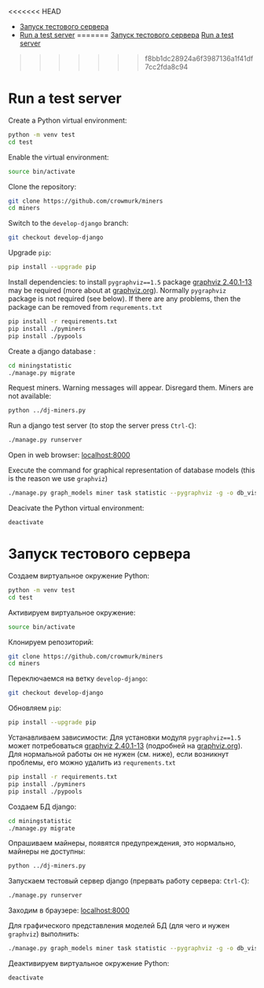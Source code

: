 <<<<<<< HEAD
- [Запуск тестового сервера](#запуск-тестового-сервера)
- [Run a test server](#run-a-test-server)
=======
[Запуск тестового сервера](#запуск-тестового-сервера)
[Run a test server](#run-a-test-server)
>>>>>>> f8bb1dc28924a6f3987136a1f41df7cc2fda8c94

# Run a test server

Create a Python virtual environment:

```bash
python -m venv test
cd test
```

Enable the virtual environment:

```bash
source bin/activate
```

Clone the repository:

```bash
git clone https://github.com/crowmurk/miners
cd miners
```

Switch to the `develop-django` branch:

```bash
git checkout develop-django
```

Upgrade `pip`:

```bash
pip install --upgrade pip
```

Install dependencies:  to install `pygraphviz==1.5` package [graphviz 2.40.1-13](https://www.archlinux.org/packages/extra/x86_64/graphviz/) may be required (more about at [graphviz.org](http://www.graphviz.org/)). Normally `pygraphviz` package is not required (see below). If there are any problems, then the package can be removed from `requrements.txt`

```bash
pip install -r requirements.txt
pip install ./pyminers
pip install ./pypools
```

Create a django database :

```bash
cd miningstatistic
./manage.py migrate
```

Request miners. Warning messages will appear. Disregard them. Miners are not available:

```bash
python ../dj-miners.py
```

Run a django test server (to stop the server press `Ctrl-C`):

```bash
./manage.py runserver
```

Open in web browser: [localhost:8000](http://localhost:8000)

Execute the command for graphical representation of database models (this is the reason we use `graphviz`)

```bash
./manage.py graph_models miner task statistic --pygraphviz -g -o db_visualized.png
```

Deacivate the Python virtual environment:

```bash
deactivate
```

# Запуск тестового сервера

Создаем виртуальное окружение Python:

```bash
python -m venv test
cd test
```

Активируем виртуальное окружение:

```bash
source bin/activate
```

Клонируем репозиторий:

```bash
git clone https://github.com/crowmurk/miners
cd miners
```

Переключаемся на ветку `develop-django`:

```bash
git checkout develop-django
```

Обновляем `pip`:

```bash
pip install --upgrade pip
```

Устанавливаем зависимости: Для установки модуля `pygraphviz==1.5` может потребоваться [graphviz 2.40.1-13](https://www.archlinux.org/packages/extra/x86_64/graphviz/) (подробней на [graphviz.org](http://www.graphviz.org/)). Для нормальной работы он не нужен (см. ниже), если возникнут проблемы, его можно удалить из `requrements.txt`

```bash
pip install -r requirements.txt
pip install ./pyminers
pip install ./pypools
```

Создаем БД django:

```bash
cd miningstatistic
./manage.py migrate
```

Опрашиваем майнеры, появятся предупреждения, это нормально, майнеры не доступны:

```bash
python ../dj-miners.py
```

Запускаем тестовый сервер django (прервать работу сервера: `Ctrl-C`):

```bash
./manage.py runserver
```

Заходим в браузере: [localhost:8000](http://localhost:8000)

Для графического представления моделей БД (для чего и нужен `graphviz`) выполнить:

```bash
./manage.py graph_models miner task statistic --pygraphviz -g -o db_visualized.png
```

Деактивируем виртуальное окружение Python:

```bash
deactivate
```
